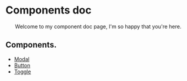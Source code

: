 # Components doc

<p align="center">Welcome to my component doc page, I'm so happy that you're here.</p>

## Components.

- [Modal](https://github.com/Mario-aj/react-ui/blob/dev/src/components/Modal/Modal.doc.mdx)
- [Button](https://github.com/Mario-aj/react-ui/blob/dev/src/components/Button/Button.doc.mdx)
- [Toggle](https://github.com/Mario-aj/react-ui/blob/dev/src/components/Toggle/Toggle.doc.mdx)
